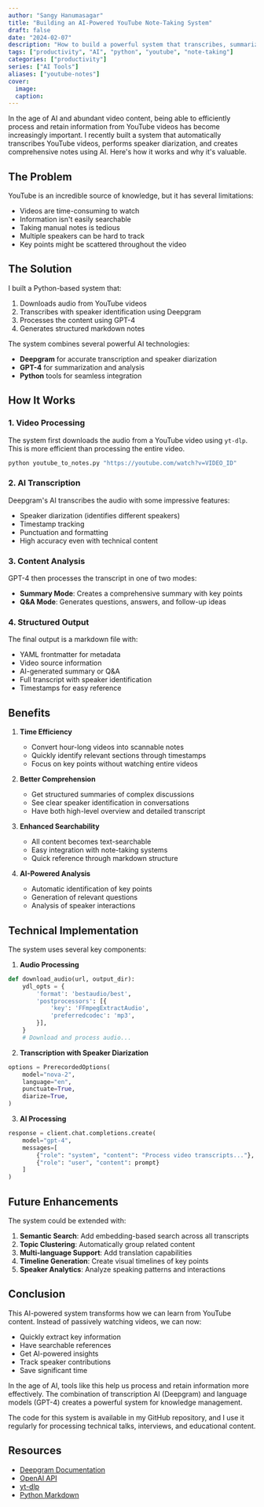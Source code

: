 ```yaml
---
author: "Sangy Hanumasagar"
title: "Building an AI-Powered YouTube Note-Taking System"
draft: false
date: "2024-02-07"
description: "How to build a powerful system that transcribes, summarizes, and analyzes YouTube videos using AI"
tags: ["productivity", "AI", "python", "youtube", "note-taking"]
categories: ["productivity"]
series: ["AI Tools"]
aliases: ["youtube-notes"]
cover:
  image: 
  caption:
---
```


In the age of AI and abundant video content, being able to efficiently process and retain information from YouTube videos has become increasingly important. I recently built a system that automatically transcribes YouTube videos, performs speaker diarization, and creates comprehensive notes using AI. Here's how it works and why it's valuable.

## The Problem

YouTube is an incredible source of knowledge, but it has several limitations:
- Videos are time-consuming to watch
- Information isn't easily searchable
- Taking manual notes is tedious
- Multiple speakers can be hard to track
- Key points might be scattered throughout the video

## The Solution

I built a Python-based system that:
1. Downloads audio from YouTube videos
2. Transcribes with speaker identification using Deepgram
3. Processes the content using GPT-4
4. Generates structured markdown notes

The system combines several powerful AI technologies:
- **Deepgram** for accurate transcription and speaker diarization
- **GPT-4** for summarization and analysis
- **Python** tools for seamless integration

## How It Works

### 1. Video Processing
The system first downloads the audio from a YouTube video using `yt-dlp`. This is more efficient than processing the entire video.

```bash
python youtube_to_notes.py "https://youtube.com/watch?v=VIDEO_ID"
```

### 2. AI Transcription
Deepgram's AI transcribes the audio with some impressive features:
- Speaker diarization (identifies different speakers)
- Timestamp tracking
- Punctuation and formatting
- High accuracy even with technical content

### 3. Content Analysis
GPT-4 then processes the transcript in one of two modes:
- **Summary Mode**: Creates a comprehensive summary with key points
- **Q&A Mode**: Generates questions, answers, and follow-up ideas

### 4. Structured Output
The final output is a markdown file with:
- YAML frontmatter for metadata
- Video source information
- AI-generated summary or Q&A
- Full transcript with speaker identification
- Timestamps for easy reference

## Benefits

1. **Time Efficiency**
   - Convert hour-long videos into scannable notes
   - Quickly identify relevant sections through timestamps
   - Focus on key points without watching entire videos

2. **Better Comprehension**
   - Get structured summaries of complex discussions
   - See clear speaker identification in conversations
   - Have both high-level overview and detailed transcript

3. **Enhanced Searchability**
   - All content becomes text-searchable
   - Easy integration with note-taking systems
   - Quick reference through markdown structure

4. **AI-Powered Analysis**
   - Automatic identification of key points
   - Generation of relevant questions
   - Analysis of speaker interactions

## Technical Implementation

The system uses several key components:

1. **Audio Processing**
```python
def download_audio(url, output_dir):
    ydl_opts = {
        'format': 'bestaudio/best',
        'postprocessors': [{
            'key': 'FFmpegExtractAudio',
            'preferredcodec': 'mp3',
        }],
    }
    # Download and process audio...
```

2. **Transcription with Speaker Diarization**
```python
options = PrerecordedOptions(
    model="nova-2",
    language="en",
    punctuate=True,
    diarize=True,
)
```

3. **AI Processing**
```python
response = client.chat.completions.create(
    model="gpt-4",
    messages=[
        {"role": "system", "content": "Process video transcripts..."},
        {"role": "user", "content": prompt}
    ]
)
```

## Future Enhancements

The system could be extended with:
1. **Semantic Search**: Add embedding-based search across all transcripts
2. **Topic Clustering**: Automatically group related content
3. **Multi-language Support**: Add translation capabilities
4. **Timeline Generation**: Create visual timelines of key points
5. **Speaker Analytics**: Analyze speaking patterns and interactions

## Conclusion

This AI-powered system transforms how we can learn from YouTube content. Instead of passively watching videos, we can now:
- Quickly extract key information
- Have searchable references
- Get AI-powered insights
- Track speaker contributions
- Save significant time

In the age of AI, tools like this help us process and retain information more effectively. The combination of transcription AI (Deepgram) and language models (GPT-4) creates a powerful system for knowledge management.

The code for this system is available in my GitHub repository, and I use it regularly for processing technical talks, interviews, and educational content.

## Resources
- [Deepgram Documentation](https://developers.deepgram.com/)
- [OpenAI API](https://platform.openai.com/)
- [yt-dlp](https://github.com/yt-dlp/yt-dlp)
- [Python Markdown](https://python-markdown.github.io/) 